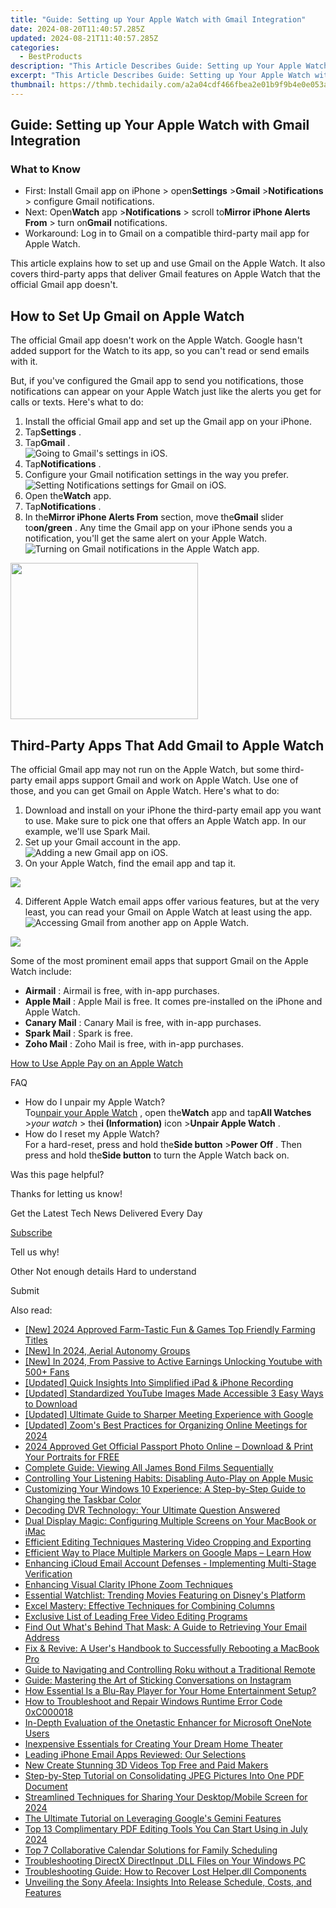 ```yaml
---
title: "Guide: Setting up Your Apple Watch with Gmail Integration"
date: 2024-08-20T11:40:57.285Z
updated: 2024-08-21T11:40:57.285Z
categories:
  - BestProducts
description: "This Article Describes Guide: Setting up Your Apple Watch with Gmail Integration"
excerpt: "This Article Describes Guide: Setting up Your Apple Watch with Gmail Integration"
thumbnail: https://thmb.techidaily.com/a2a04cdf466fbea2e01b9f9b4e0e053a2190bbd1cddde4903063c61616ed0d4f.jpg
---
```


## Guide: Setting up Your Apple Watch with Gmail Integration
### What to Know

* First: Install Gmail app on iPhone > open**Settings** \>**Gmail** \>**Notifications** \> configure Gmail notifications.
* Next: Open**Watch** app >**Notifications** \> scroll to**Mirror iPhone Alerts From** \> turn on**Gmail** notifications.
* Workaround: Log in to Gmail on a compatible third-party mail app for Apple Watch.

 This article explains how to set up and use Gmail on the Apple Watch. It also covers third-party apps that deliver Gmail features on Apple Watch that the official Gmail app doesn't.

## How to Set Up Gmail on Apple Watch

 The official Gmail app doesn't work on the Apple Watch. Google hasn't added support for the Watch to its app, so you can't read or send emails with it.

 But, if you've configured the Gmail app to send you notifications, those notifications can appear on your Apple Watch just like the alerts you get for calls or texts. Here's what to do:

1. Install the official Gmail app and set up the Gmail app on your iPhone.
2. Tap**Settings** .
3. Tap**Gmail** .  
![Going to Gmail's settings in iOS.](https://www.lifewire.com/thmb/Ylj5eWnoXf6k2WwC50sMfqRetwM=/1500x0/filters:no_upscale():max_bytes(150000):strip_icc():format(webp)/A3-SetUpGmailonAppleWatch-annotated-69e89bfbd18445f9b3e398dc61d0688e.jpg)
4. Tap**Notifications** .
5. Configure your Gmail notification settings in the way you prefer.  
![Setting Notifications settings for Gmail on iOS.](https://www.lifewire.com/thmb/4_aheiBRo9dIoUbVhRV9YJFdbYs=/1500x0/filters:no_upscale():max_bytes(150000):strip_icc():format(webp)/A5-SetUpGmailonAppleWatch-annotated-7407b65f838f4e499912e237f9864531.jpg)
6. Open the**Watch** app.
7. Tap**Notifications** .
8. In the**Mirror iPhone Alerts From** section, move the**Gmail** slider to**on/green** . Any time the Gmail app on your iPhone sends you a notification, you'll get the same alert on your Apple Watch.  
![Turning on Gmail notifications in the Apple Watch app.](https://www.lifewire.com/thmb/0yLWjIcEkJ3z_n3kdqipuKhk8lo=/1500x0/filters:no_upscale():max_bytes(150000):strip_icc():format(webp)/A8-SetUpGmailonAppleWatch-annotated-403975354cf64152a99d2cc87dadd768.jpg)

<!-- affiliate ads begin -->
<a href="https://printrendy.pxf.io/c/5597632/1453721/17020" target="_top" id="1453721"><img src="//a.impactradius-go.com/display-ad/17020-1453721" border="0" alt="" width="300" height="250"/></a><img height="0" width="0" src="https://imp.pxf.io/i/5597632/1453721/17020" style="position:absolute;visibility:hidden;" border="0" />
<!-- affiliate ads end -->
## Third-Party Apps That Add Gmail to Apple Watch

 The official Gmail app may not run on the Apple Watch, but some third-party email apps support Gmail and work on Apple Watch. Use one of those, and you can get Gmail on Apple Watch. Here's what to do:

1. Download and install on your iPhone the third-party email app you want to use. Make sure to pick one that offers an Apple Watch app. In our example, we'll use Spark Mail.
2. Set up your Gmail account in the app.  
![Adding a new Gmail app on iOS.](https://www.lifewire.com/thmb/ECWcmLBRCKD-Y5DUqayIQktpmuY=/1500x0/filters:no_upscale():max_bytes(150000):strip_icc():format(webp)/B2-SetUpGmailonAppleWatch-annotated-f509b794afbb40429213411df93b8dea.jpg)
3. On your Apple Watch, find the email app and tap it.
<!-- affiliate ads begin -->
<a href="https://secure.2checkout.com/order/checkout.php?PRODS=4620778&QTY=1&AFFILIATE=108875&CART=1"><img src="https://secure.avangate.com/images/merchant/07dd4d5a72f5740ef0f035f201951476/300__250banner.jpg" border="0"></a>
<!-- affiliate ads end -->
4. Different Apple Watch email apps offer various features, but at the very least, you can read your Gmail on Apple Watch at least using the app.  
![Accessing Gmail from another app on Apple Watch.](https://www.lifewire.com/thmb/f0mUcLddFz_78zcaQPir3SJSfp8=/1500x0/filters:no_upscale():max_bytes(150000):strip_icc():format(webp)/B4-SetUpGmailonAppleWatch-annotated-e93fdcd297c349dabf88e3b909824a3c.jpg)

<!-- affiliate ads begin -->
<a href="https://secure.2checkout.com/order/checkout.php?PRODS=4715391&QTY=1&AFFILIATE=108875&CART=1"><img src="https://secure.avangate.com/images/merchant/7f687767ccf20fcea1c9dc4a5adc2326/Digisigner_banner_728_x_90_color_version.png" border="0"></a>
<!-- affiliate ads end -->
 Some of the most prominent email apps that support Gmail on the Apple Watch include:

* **Airmail** : Airmail is free, with in-app purchases.
* **Apple Mail** : Apple Mail is free. It comes pre-installed on the iPhone and Apple Watch.
* **Canary Mail** : Canary Mail is free, with in-app purchases.
* **Spark Mail** : Spark is free.
* **Zoho Mail** : Zoho Mail is free, with in-app purchases.

[How to Use Apple Pay on an Apple Watch](https://www.lifewire.com/use-apple-pay-on-apple-watch-8666454)

 FAQ

* How do I unpair my Apple Watch?  
 To[unpair your Apple Watch](https://www.lifewire.com/how-to-reset-apple-watch-4175952) , open the**Watch** app and tap**All Watches** \>_your watch_ \> the**i (Information)** icon >**Unpair Apple Watch** .
* How do I reset my Apple Watch?  
 For a hard-reset, press and hold the**Side button** \>**Power Off** . Then press and hold the**Side button** to turn the Apple Watch back on.

Was this page helpful?

Thanks for letting us know!

 Get the Latest Tech News Delivered Every Day

[Subscribe](https://www.lifewire.com/#)

Tell us why!

 Other  Not enough details  Hard to understand

 Submit

<ins class="adsbygoogle"
     style="display:block"
     data-ad-format="autorelaxed"
     data-ad-client="ca-pub-7571918770474297"
     data-ad-slot="1223367746"></ins>



<ins class="adsbygoogle"
     style="display:block"
     data-ad-client="ca-pub-7571918770474297"
     data-ad-slot="8358498916"
     data-ad-format="auto"
     data-full-width-responsive="true"></ins>

<span class="atpl-alsoreadstyle">Also read:</span>
<div><ul>
<li><a href="https://screen-sharing-recording.techidaily.com/new-2024-approved-farm-tastic-fun-and-games-top-friendly-farming-titles/"><u>[New] 2024 Approved  Farm-Tastic Fun & Games  Top Friendly Farming Titles</u></a></li>
<li><a href="https://fox-links.techidaily.com/new-in-2024-aerial-autonomy-groups/"><u>[New] In 2024, Aerial Autonomy Groups</u></a></li>
<li><a href="https://eaxpv-info.techidaily.com/new-in-2024-from-passive-to-active-earnings-unlocking-youtube-with-500plus-fans/"><u>[New] In 2024, From Passive to Active Earnings  Unlocking Youtube with 500+ Fans</u></a></li>
<li><a href="https://remote-screen-capture.techidaily.com/updated-quick-insights-into-simplified-ipad-and-iphone-recording/"><u>[Updated] Quick Insights Into Simplified iPad & iPhone Recording</u></a></li>
<li><a href="https://eaxpv-info.techidaily.com/updated-standardized-youtube-images-made-accessible-3-easy-ways-to-download/"><u>[Updated] Standardized YouTube Images Made Accessible  3 Easy Ways to Download</u></a></li>
<li><a href="https://screen-video-capture.techidaily.com/updated-ultimate-guide-to-sharper-meeting-experience-with-google/"><u>[Updated] Ultimate Guide to Sharper Meeting Experience with Google</u></a></li>
<li><a href="https://visual-screen-recording.techidaily.com/updated-zooms-best-practices-for-organizing-online-meetings-for-2024/"><u>[Updated] Zoom's Best Practices for Organizing Online Meetings for 2024</u></a></li>
<li><a href="https://fox-helps.techidaily.com/2024-approved-get-official-passport-photo-online-download-and-print-your-portraits-for-free/"><u>2024 Approved  Get Official Passport Photo Online – Download & Print Your Portraits for FREE</u></a></li>
<li><a href="https://tech-recovery.techidaily.com/complete-guide-viewing-all-james-bond-films-sequentially/"><u>Complete Guide: Viewing All James Bond Films Sequentially</u></a></li>
<li><a href="https://tech-recovery.techidaily.com/controlling-your-listening-habits-disabling-auto-play-on-apple-music/"><u>Controlling Your Listening Habits: Disabling Auto-Play on Apple Music</u></a></li>
<li><a href="https://tech-recovery.techidaily.com/customizing-your-windows-10-experience-a-step-by-step-guide-to-changing-the-taskbar-color/"><u>Customizing Your Windows 10 Experience: A Step-by-Step Guide to Changing the Taskbar Color</u></a></li>
<li><a href="https://tech-recovery.techidaily.com/decoding-dvr-technology-your-ultimate-question-answered/"><u>Decoding DVR Technology: Your Ultimate Question Answered</u></a></li>
<li><a href="https://tech-recovery.techidaily.com/dual-display-magic-configuring-multiple-screens-on-your-macbook-or-imac/"><u>Dual Display Magic: Configuring Multiple Screens on Your MacBook or iMac</u></a></li>
<li><a href="https://instagram-video-recordings.techidaily.com/efficient-editing-techniques-mastering-video-cropping-and-exporting/"><u>Efficient Editing Techniques  Mastering Video Cropping and Exporting</u></a></li>
<li><a href="https://tech-recovery.techidaily.com/efficient-way-to-place-multiple-markers-on-google-maps-learn-how/"><u>Efficient Way to Place Multiple Markers on Google Maps – Learn How</u></a></li>
<li><a href="https://tech-recovery.techidaily.com/enhancing-icloud-email-account-defenses-implementing-multi-stage-verification/"><u>Enhancing iCloud Email Account Defenses - Implementing Multi-Stage Verification</u></a></li>
<li><a href="https://extra-hints.techidaily.com/enhancing-visual-clarity-iphone-zoom-techniques/"><u>Enhancing Visual Clarity  IPhone Zoom Techniques</u></a></li>
<li><a href="https://tech-recovery.techidaily.com/essential-watchlist-trending-movies-featuring-on-disneys-platform/"><u>Essential Watchlist: Trending Movies Featuring on Disney's Platform</u></a></li>
<li><a href="https://tech-recovery.techidaily.com/excel-mastery-effective-techniques-for-combining-columns/"><u>Excel Mastery: Effective Techniques for Combining Columns</u></a></li>
<li><a href="https://youtube-tips.techidaily.com/sive-list-of-leading-free-video-editing-programs/"><u>Exclusive List of Leading Free Video Editing Programs</u></a></li>
<li><a href="https://tech-recovery.techidaily.com/find-out-whats-behind-that-mask-a-guide-to-retrieving-your-email-address/"><u>Find Out What's Behind That Mask: A Guide to Retrieving Your Email Address</u></a></li>
<li><a href="https://tech-recovery.techidaily.com/fix-and-revive-a-users-handbook-to-successfully-rebooting-a-macbook-pro/"><u>Fix & Revive: A User's Handbook to Successfully Rebooting a MacBook Pro</u></a></li>
<li><a href="https://tech-recovery.techidaily.com/guide-to-navigating-and-controlling-roku-without-a-traditional-remote/"><u>Guide to Navigating and Controlling Roku without a Traditional Remote</u></a></li>
<li><a href="https://tech-recovery.techidaily.com/guide-mastering-the-art-of-sticking-conversations-on-instagram/"><u>Guide: Mastering the Art of Sticking Conversations on Instagram</u></a></li>
<li><a href="https://tech-recovery.techidaily.com/how-essential-is-a-blu-ray-player-for-your-home-entertainment-setup/"><u>How Essential Is a Blu-Ray Player for Your Home Entertainment Setup?</u></a></li>
<li><a href="https://tech-recovery.techidaily.com/how-to-troubleshoot-and-repair-windows-runtime-error-code-0xc000018/"><u>How to Troubleshoot and Repair Windows Runtime Error Code 0xC000018</u></a></li>
<li><a href="https://buynow-marvelous.techidaily.com/in-depth-evaluation-of-the-onetastic-enhancer-for-microsoft-onenote-users/"><u>In-Depth Evaluation of the Onetastic Enhancer for Microsoft OneNote Users</u></a></li>
<li><a href="https://tech-recovery.techidaily.com/inexpensive-essentials-for-creating-your-dream-home-theater/"><u>Inexpensive Essentials for Creating Your Dream Home Theater</u></a></li>
<li><a href="https://tech-recovery.techidaily.com/leading-iphone-email-apps-reviewed-our-selections/"><u>Leading iPhone Email Apps Reviewed: Our Selections</u></a></li>
<li><a href="https://smart-video-creator.techidaily.com/new-create-stunning-3d-videos-top-free-and-paid-makers/"><u>New Create Stunning 3D Videos Top Free and Paid Makers</u></a></li>
<li><a href="https://tech-recovery.techidaily.com/step-by-step-tutorial-on-consolidating-jpeg-pictures-into-one-pdf-document/"><u>Step-by-Step Tutorial on Consolidating JPEG Pictures Into One PDF Document</u></a></li>
<li><a href="https://screen-video-capture.techidaily.com/streamlined-techniques-for-sharing-your-desktopmobile-screen-for-2024/"><u>Streamlined Techniques for Sharing Your Desktop/Mobile Screen for 2024</u></a></li>
<li><a href="https://tech-recovery.techidaily.com/the-ultimate-tutorial-on-leveraging-googles-gemini-features/"><u>The Ultimate Tutorial on Leveraging Google's Gemini Features</u></a></li>
<li><a href="https://tech-recovery.techidaily.com/top-13-complimentary-pdf-editing-tools-you-can-start-using-in-july-2024/"><u>Top 13 Complimentary PDF Editing Tools You Can Start Using in July 2024</u></a></li>
<li><a href="https://tech-recovery.techidaily.com/top-7-collaborative-calendar-solutions-for-family-scheduling/"><u>Top 7 Collaborative Calendar Solutions for Family Scheduling</u></a></li>
<li><a href="https://tech-recovery.techidaily.com/troubleshooting-directx-directinput-dll-files-on-your-windows-pc/"><u>Troubleshooting DirectX DirectInput .DLL Files on Your Windows PC</u></a></li>
<li><a href="https://tech-recovery.techidaily.com/troubleshooting-guide-how-to-recover-lost-helperdll-components/"><u>Troubleshooting Guide: How to Recover Lost Helper.dll Components</u></a></li>
<li><a href="https://tech-recovery.techidaily.com/unveiling-the-sony-afeela-insights-into-release-schedule-costs-and-features/"><u>Unveiling the Sony Afeela: Insights Into Release Schedule, Costs, and Features</u></a></li>
</ul></div>
